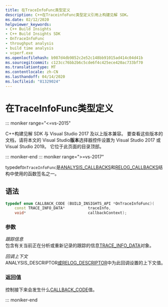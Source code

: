 ```yaml
---
title: 在TraceInfoFunc类型定义
description: C++在TraceinfoFunc类型定义引用上构建见解 SDK。
ms.date: 02/12/2020
helpviewer_keywords:
- C++ Build Insights
- C++ Build Insights SDK
- OnTraceInfoFunc
- throughput analysis
- build time analysis
- vcperf.exe
ms.openlocfilehash: b987d4db9852c2e52c148bb91015ad414c04d41b
ms.sourcegitcommit: c123cc76bb2b6c5cde6f4c425ece420ac733bf70
ms.translationtype: MT
ms.contentlocale: zh-CN
ms.lasthandoff: 04/14/2020
ms.locfileid: "81329024"
---
```

# <a name="ontraceinfofunc-typedef"></a>在TraceInfoFunc类型定义

::: moniker range="<=vs-2015"

C++构建见解 SDK 与 Visual Studio 2017 及以上版本兼容。 要查看这些版本的文档，请将本文的 Visual Studio**版本**选择器控件设置为 Visual Studio 2017 或 Visual Studio 2019。 它位于此页面的目录顶部。

::: moniker-end
::: moniker range=">=vs-2017"

typedef`OnTraceInfoFunc`是[ANALYSIS_CALLBACKS](analysis-callbacks-struct.md)和[RELOG_CALLBACKS](relog-callbacks-struct.md)结构中使用的函数签名之一。

## <a name="syntax"></a>语法

```cpp
typedef enum CALLBACK_CODE (BUILD_INSIGHTS_API *OnTraceInfoFunc)(
    const TRACE_INFO_DATA*          traceInfo,
    void*                           callbackContext);
```

### <a name="parameters"></a>参数

*跟踪信息*\
包含有关当前正在分析或重新记录的跟踪的信息[TRACE_INFO_DATA](../c-event-data-types/trace-info-data-struct.md)对象。

*回调上下文*\
ANALYSIS_DESCRIPTOR[或](analysis-descriptor-struct.md)[RELOG_DESCRIPTOR](relog-descriptor-struct.md)中为此回调设置的上下文值。

### <a name="return-value"></a>返回值

控制接下来会发生什么[CALLBACK_CODE](callback-code-enum.md)值。

::: moniker-end
